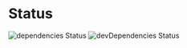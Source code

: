 # Status

![dependencies Status](https://img.shields.io/david/deskoh/DependenciesStatus.svg?path=02&style=flat)
![devDependencies Status](https://img.shields.io/david/dev/deskoh/DependenciesStatus.svg?path=02&style=flat)

